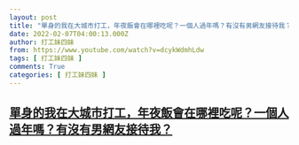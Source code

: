 ```yaml
---
layout: post
title: "單身的我在大城市打工，年夜飯會在哪裡吃呢？一個人過年嗎？有沒有男網友接待我？"
date: 2022-02-07T04:00:13.000Z
author: 打工妹四妹
from: https://www.youtube.com/watch?v=dcykWdmhLdw
tags: [ 打工妹四妹 ]
comments: True
categories: [ 打工妹四妹 ]
---
```

<!--1644206413000-->
[單身的我在大城市打工，年夜飯會在哪裡吃呢？一個人過年嗎？有沒有男網友接待我？](https://www.youtube.com/watch?v=dcykWdmhLdw)
------

<div>

</div>
